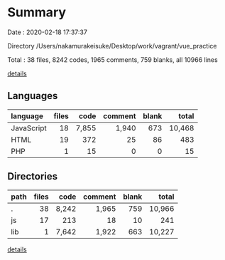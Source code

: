 # Summary

Date : 2020-02-18 17:37:37

Directory /Users/nakamurakeisuke/Desktop/work/vagrant/vue_practice

Total : 38 files,  8242 codes, 1965 comments, 759 blanks, all 10966 lines

[details](details.md)

## Languages
| language | files | code | comment | blank | total |
| :--- | ---: | ---: | ---: | ---: | ---: |
| JavaScript | 18 | 7,855 | 1,940 | 673 | 10,468 |
| HTML | 19 | 372 | 25 | 86 | 483 |
| PHP | 1 | 15 | 0 | 0 | 15 |

## Directories
| path | files | code | comment | blank | total |
| :--- | ---: | ---: | ---: | ---: | ---: |
| . | 38 | 8,242 | 1,965 | 759 | 10,966 |
| js | 17 | 213 | 18 | 10 | 241 |
| lib | 1 | 7,642 | 1,922 | 663 | 10,227 |

[details](details.md)